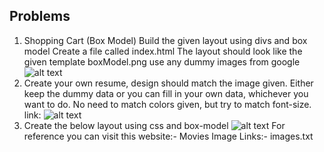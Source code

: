 ## Problems

1.  Shopping Cart (Box Model)
    Build the given layout using divs and box model
    Create a file called index.html The layout should look like the given template boxModel.png
    use any dummy images from google
    ![alt text](movies.png)
2.  Create your own resume, design should match the image given. Either keep the dummy data or you
    can fill in your own data, whichever you want to do. No need to match colors given, but try to match
    font-size.
    link:
    ![alt text](image-1.png)
3.  Create the below layout using css and box-model
    ![alt text](image-1.png)
    For reference you can visit this website:- Movies
    Image Links:- images.txt
